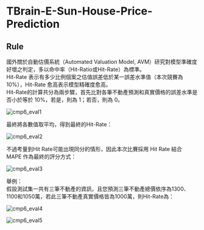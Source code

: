 # TBrain-E-Sun-House-Price-Prediction

## Rule

國外關於自動估價系統（Automated Valuation Model, AVM）研究對模型準確度好壞之判定，多以命中率（Hit-Ratio或Hit-Rate）為標準。  
Hit-Rate 表示有多少比例個案之估值誤差低於某一誤差水準值（本次競賽為10%），Hit-Rate 愈高表示模型精確度愈高。  
Hit-Rate的計算共分為兩步驟，首先比對各筆不動產預測和真實價格的誤差水準是否小於等於 10%，若是，則為 1；若否，則為 0。  

![cmp6_eval1](./misc/cmp6_eval1.png)

最終將各數值取平均，得到最終的Hit-Rate：  

![cmp6_eval2](./misc/cmp6_eval2.png)

不過考量到Hit Rate可能出現同分的情形，因此本次比賽採用 Hit Rate 結合 MAPE 作為最終的評分方式：  

![cmp6_eval3](./misc/cmp6_eval3_v2.png)

舉例：  
假設測試集一共有三筆不動產的資訊，且您預測三筆不動產總價依序為1300、1100和1050萬，若此三筆不動產真實價格皆為1000萬，則Hit-Rate為：  

![cmp6_eval4](./misc/cmp6_eval4.png)

![cmp6_eval5](./misc/cmp6_eval5.png)
